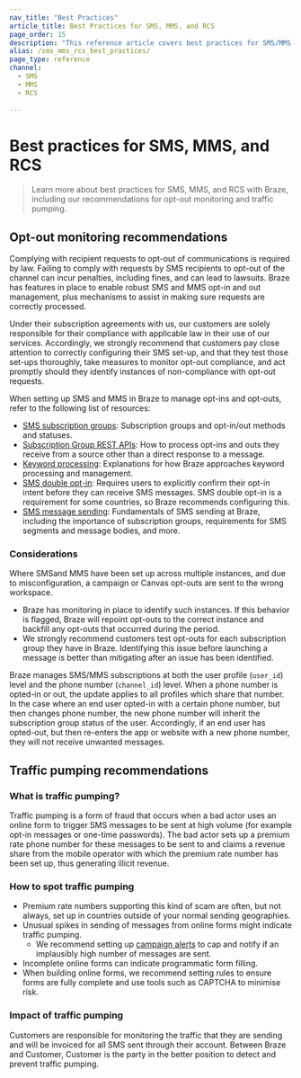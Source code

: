 ```yaml
---
nav_title: "Best Practices"
article_title: Best Practices for SMS, MMS, and RCS 
page_order: 15
description: "This reference article covers best practices for SMS/MMS."
alias: /sms_mms_rcs_best_practices/
page_type: reference
channel:
  - SMS
  - MMS
  - RCS
  
---
```


# Best practices for SMS, MMS, and RCS 

> Learn more about best practices for SMS, MMS, and RCS with Braze, including our recommendations for opt-out monitoring and traffic pumping.

## Opt-out monitoring recommendations

Complying with recipient requests to opt-out of communications is required by law. Failing to comply with requests by SMS recipients to opt-out of the channel can incur penalties, including fines, and can lead to lawsuits. Braze has features in place to enable robust SMS and MMS opt-in and out management, plus mechanisms to assist in making sure requests are correctly processed.

Under their subscription agreements with us, our customers are solely responsible  for their compliance with applicable law in their use of our services. Accordingly, we strongly recommend that customers pay close attention to correctly configuring their SMS set-up, and that they test those set-ups thoroughly, take measures to monitor opt-out compliance, and act promptly should they identify instances of non-compliance with opt-out requests.

When setting up SMS and MMS in Braze to manage opt-ins and opt-outs, refer to the following list of resources:
* [SMS subscription groups]({{site.baseurl}}/user_guide/message_building_by_channel/sms/sms_subscription_group/): Subscription groups and opt-in/out methods and statuses.
* [Subscription Group REST APIs]({{site.baseurl}}/api/endpoints/subscription_groups): How to process opt-ins and outs they receive from a source other than a direct response to a message.
* [Keyword processing]({{site.baseurl}}/user_guide/message_building_by_channel/sms/keywords): Explanations for how Braze approaches keyword processing and management.
* [SMS double opt-in]({{site.baseurl}}/user_guide/message_building_by_channel/sms/keywords/sms_double_opt_in/): Requires users to explicitly confirm their opt-in intent before they can receive SMS messages. SMS double opt-in is a requirement for some countries, so Braze recommends configuring this.
* [SMS message sending]({{site.baseurl}}/sending_phone_numbers/): Fundamentals of SMS sending at Braze, including the importance of subscription groups, requirements for SMS segments and message bodies, and more.

### Considerations

Where SMSand MMS have been set up across multiple instances, and due to misconfiguration, a campaign or Canvas opt-outs are sent to the wrong workspace.

* Braze has monitoring in place to identify such instances. If this behavior is flagged, Braze will repoint opt-outs to the correct instance and backfill any opt-outs that occurred during the period.
* We strongly recommend customers test opt-outs for each subscription group they have in Braze. Identifying this issue before launching a message is better than mitigating after an issue has been identified.

Braze manages SMS/MMS subscriptions at both the user profile (`user_id`) level and the phone number (`channel_id`) level. When a phone number is opted-in or out, the update applies to all profiles which share that number. In the case where an end user opted-in with a certain phone number, but then changes phone number, the new phone number will inherit the subscription group status of the user. Accordingly, if an end user has opted-out, but then re-enters the app or website with a new phone number, they will not receive unwanted messages.

## Traffic pumping recommendations

### What is traffic pumping?

Traffic pumping is a form of fraud that occurs when a bad actor uses an online form to trigger SMS messages to be sent at high volume (for example opt-in messages or one-time passwords). The bad actor sets up a premium rate phone number for these messages to be sent to and claims a revenue share from the mobile operator with which the premium rate number has been set up, thus generating illicit revenue.

### How to spot traffic pumping

* Premium rate numbers supporting this kind of scam are often, but not always, set up in countries outside of your normal sending geographies.
* Unusual spikes in sending of messages from online forms might indicate traffic pumping.
    * We recommend setting up [campaign alerts]({{site.baseurl}}/user_guide/engagement_tools/campaigns/managing_campaigns/campaign_alerts/) to cap and notify if an implausibly high number of messages are sent.
* Incomplete online forms can indicate programmatic form filling.
* When building online forms, we recommend setting rules to ensure forms are fully complete and use tools such as CAPTCHA to minimise risk.

### Impact of traffic pumping

Customers are responsible for monitoring the traffic that they are sending and will be invoiced for all SMS sent through their account. Between Braze and Customer, Customer is the party in the better position to detect and prevent traffic pumping.


